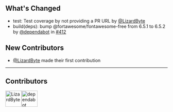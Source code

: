 ## What's Changed
* test: Test coverage by not providing a PR URL by [@LizardByte](https://github.com/LizardByte)
* build(deps): bump @fortawesome/fontawesome-free from 6.5.1 to 6.5.2 by [@dependabot](https://github.com/dependabot) in [#412](https://github.com/LizardByte/Themerr-plex/pull/412)

## New Contributors
* [@LizardByte](https://github.com/LizardByte) made their first contribution

---
## Contributors
<a href="https://github.com/LizardByte" target="_blank" rel="external noopener noreferrer" aria-label="GitHub profile of contributor, LizardByte" ><img src="https://github.com/LizardByte.png?size=50" width="50" height="50" alt="LizardByte" title="LizardByte: 2 merges" ></a><a href="https://github.com/dependabot" target="_blank" rel="external noopener noreferrer" aria-label="GitHub profile of contributor, dependabot" ><img src="https://github.com/dependabot.png?size=50" width="50" height="50" alt="dependabot" title="dependabot: 1 merge" ></a>
